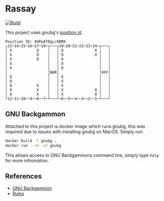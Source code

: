 # Rassay

[![Build](../../actions/workflows/build.yaml/badge.svg)](../../actions/workflows/build.yaml)

This project uses gnubg's [position id](https://www.gnu.org/software/gnubg/manual/gnubg.html#gnubg-tech_postionid).

```
Position ID: 4HPwATDgc/ABMA
┌13─14─15─16─17─18─┬───┬19─20─21─22─23─24─┬───┐
│ X           O    │   │ O              X │   │
│ X           O    │   │ O              X │   │
│ X           O    │   │ O                │   │
│ X                │   │ O                │   │
│ X                │   │ O                │   │
│                  │BAR│                  │OFF│
│ O                │   │ X                │   │
│ O                │   │ X                │   │
│ O           X    │   │ X                │   │
│ O           X    │   │ X              O │   │
│ O           X    │   │ X              O │   │
└12─11─10──9──8──7─┴───┴─6──5──4──3──2──1─┴───┘
```

## GNU Backgammon

Attached to this project is docker image which runs gnubg, this was required due to issues with installing gnubg on MacOS. Simply run:

```bash
docker build -t gnubg .
docker run --rm -it gnubg
```

This allows access to GNU Backgammons command line, simply type `help` for more infromation.

## References

-   [GNU Backgammon](https://www.gnu.org/software/gnubg/)
-   [Rules](https://usbgf.org/backgammon-basics-how-to-play/)
